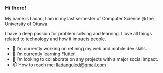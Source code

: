 ### Hi there!
My name is Ladan, I am in my last semester of Computer Science @ the University of Ottawa.

I have a deep passion for problem solving and learning.
I love all things related to technology and how it impacts people.

- 🔭 I’m currently working on refining my web and mobile dev skills.
- 🌱 I’m currently learning Flutter.
- 👯 I’m looking to collaborate on any projects with a major social impact.
- 📫 How to reach me: lladanguled@gmail.com
  
<!--
**ladanguled/ladanguled** is a ✨ _special_ ✨ repository because its `README.md` (this file) appears on your GitHub profile.

Here are some ideas to get you started:

- 🔭 I’m currently working on ...
- 🌱 I’m currently learning ...
- 👯 I’m looking to collaborate on ...
- 🤔 I’m looking for help with ...
- 💬 Ask me about ...
- 📫 How to reach me: ...
- 😄 Pronouns: ...
- ⚡ Fun fact: ...
-->
